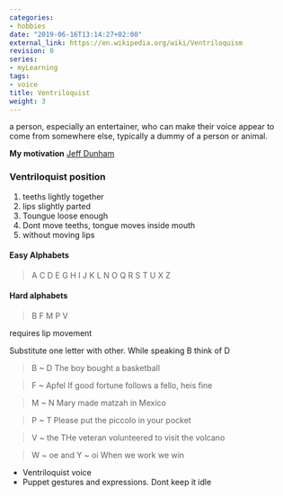 ```yaml
---
categories:
- hobbies
date: "2019-06-16T13:14:27+02:00"
external_link: https://en.wikipedia.org/wiki/Ventriloquism
revision: 0
series:
- myLearning
tags:
- voice
title: Ventriloquist
weight: 3
---
```


a person, especially an entertainer, who can make their voice appear to come from somewhere else, typically a dummy of a person or animal.

**My motivation** [Jeff Dunham](https://www.jeffdunham.com/about/)

### Ventriloquist position

1. teeths lightly together
2. lips slightly parted
3. Toungue loose enough
4. Dont move teeths, tongue moves inside mouth
5. without moving lips

#### Easy Alphabets

> A C D E G H I J K L N O Q R S T U X Z

#### Hard alphabets

> B F M P V

requires lip movement

Substitute one letter with other. While speaking B think of D

> B ~ D
> The boy bought a basketball

> F ~ Apfel
> If good fortune follows a fello, heis fine

> M ~ N
> Mary made matzah in Mexico

> P ~ T
> Please put the piccolo in your pocket

> V ~ the
> THe veteran volunteered to visit the volcano

> W ~ oe and Y ~ oi
> When we work we win

* Ventriloquist voice
* Puppet gestures and expressions. Dont keep it idle



